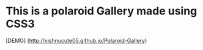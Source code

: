 # This is a polaroid Gallery made using CSS3
[DEMO] (http://vishnucute05.github.io/Polaroid-Gallery)
